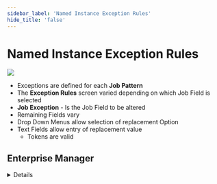 ```yaml
---
sidebar_label: 'Named Instance Exception Rules'
hide_title: 'false'
---
```


<head>
  <meta name="robots" content="noindex, nofollow" />
</head>

# Named Instance Exception Rules

![](../static/imgadvanced/MINI_Exceptions.png)

* Exceptions are defined for each **Job Pattern**
* The **Exception Rules** screen varied depending on which Job Field is selected
* **Job Exception** - Is the Job Field to be altered
* Remaining Fields vary
* Drop Down Menus allow selection of replacement Option
* Text Fields allow entry of replacement value
  * Tokens are valid


## Enterprise Manager

<details>

#### Schedule Named Instances - Exception Rules

* The **Exception Rules** screen varied depending on which Job Field is selected
* **Job Field** - Field to be altered
* Remaining Fields vary
* Drop Down Menus allow selection of replacement Option
* Text Fields allow entry of replacement value
    * Tokens are valid

###### Example:

* **Schedule Name** is defined as: 
    * **ScheduleName_InstanceName**
* Notice the **Machines** used in each Schedule Instance
* **Delete Files** Job is skipped in the **Development Instance**

![](../static/imgadvanced/ScheduleNameExample.png)

</details>